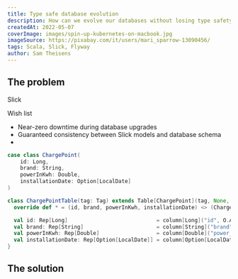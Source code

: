 ```yaml
---
title: Type safe database evolution
description: How can we evolve our databases without losing type safety
createdAt: 2022-05-07
coverImage: images/spin-up-kubernetes-on-macbook.jpg
imageSource: https://pixabay.com/it/users/mari_sparrow-13090456/
tags: Scala, Slick, Flyway
author: Sam Theisens
---
```


## The problem

Slick  

Wish list
 * Near-zero downtime during database upgrades 
 * Guaranteed consistency between Slick models and database schema
 * 

```scala
case class ChargePoint(
    id: Long,
    brand: String,
    powerInKwh: Double,
    installationDate: Option[LocalDate]
)
```


```scala
class ChargePointTable(tag: Tag) extends Table[ChargePoint](tag, None, "charge_point") {
  override def * = (id, brand, powerInKwh, installationDate) <> (ChargePoint.tupled, ChargePoint.unapply)

  val id: Rep[Long]                            = column[Long]("id", O.AutoInc, O.PrimaryKey)
  val brand: Rep[String]                       = column[String]("brand")
  val powerInKwh: Rep[Double]                  = column[Double]("power_in_kwh")
  val installationDate: Rep[Option[LocalDate]] = column[Option[LocalDate]]("installation_date")
}
```

## The solution
